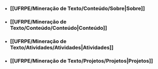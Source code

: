 - ### [[UFRPE/Mineração de Texto/Conteúdo/Sobre|Sobre]]
- ### [[UFRPE/Mineração de Texto/Conteúdo/Conteúdo|Conteúdo]]
- ### [[UFRPE/Mineração de Texto/Atividades/Atividades|Atividades]]
- ### [[UFRPE/Mineração de Texto/Projetos/Projetos|Projetos]]